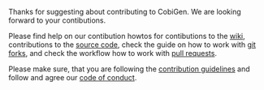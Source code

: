 Thanks for suggesting about contributing to CobiGen. We are looking forward to your contibutions.

Please find help on our contibution howtos for contibutions to the [wiki](https://github.com/devonfw/devon-guide/wiki/Contributing-Wiki), contributions to the [source code](https://github.com/devonfw/devon-guide/wiki/Contributing-Code), check the guide on how to work with [git forks](https://github.com/devonfw/devon-guide/wiki/Contributing-Git-Fork-Guide), and check the workflow how to work with [pull requests](https://github.com/devonfw/devon-guide/wiki/devon-guide-working-with-git-and-github#devon-and-oasp4j-workflow-for-git).

Please make sure, that you are following the [contribution guidelines](https://github.com/devonfw/devon-guide/wiki/Contributing-Development-Guidelines) and follow and agree our [code of conduct](https://github.com/devonfw/devon-guide/wiki/Contributing-Code-of-Conduct).
